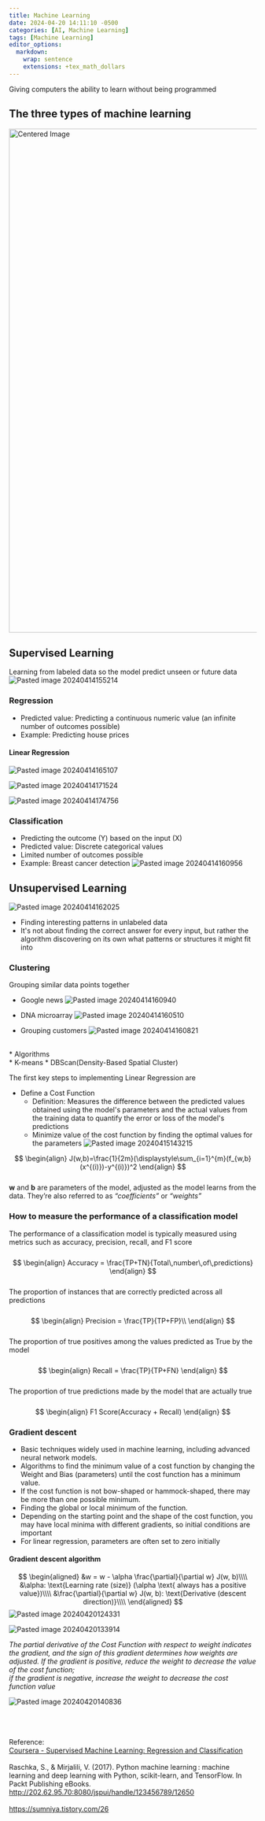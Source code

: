 ```yaml
---
title: Machine Learning
date: 2024-04-20 14:11:10 -0500
categories: [AI, Machine Learning]
tags: [Machine Learning]
editor_options:
  markdown:
    wrap: sentence
    extensions: +tex_math_dollars
---
```

<script src="https://polyfill.io/v3/polyfill.min.js?features=es6"></script>
<script id="MathJax-script" async src="https://cdn.jsdelivr.net/npm/mathjax@3/es5/tex-mml-chtml.js"></script>

Giving computers the ability to learn without being programmed

## The three types of machine learning
<img src="https://github.com/user-attachments/assets/b089a589-9f4a-4647-926d-41307e651506" alt="Centered Image" width="1024" />





## Supervised Learning
Learning from labeled data so the model predict unseen or future data
![Pasted image 20240414155214](https://github.com/jaekk9916/jaekk9916.github.io/assets/96701717/f9ed5f55-80b3-4f86-b3b5-7d2872cd79c4)

### Regression
* Predicted value: Predicting a continuous numeric value (an infinite number of outcomes possible)
* Example: Predicting house prices

#### Linear Regression
![Pasted image 20240414165107](https://github.com/jaekk9916/jaekk9916.github.io/assets/96701717/0bf3a1e5-8374-4ac9-9e3b-fccd89623f86)


![Pasted image 20240414171524](https://github.com/jaekk9916/jaekk9916.github.io/assets/96701717/bcba9064-3392-4c2d-b065-1f8a3dcda2b9)

![Pasted image 20240414174756](https://github.com/jaekk9916/jaekk9916.github.io/assets/96701717/ad8c01b6-d77d-41d4-9de6-74e644973db0)


### Classification
* Predicting the outcome (Y) based on the input (X)
* Predicted value: Discrete categorical values
* Limited number of outcomes possible
* Example: Breast cancer detection
![Pasted image 20240414160956](https://github.com/jaekk9916/jaekk9916.github.io/assets/96701717/0e074858-9354-436c-a41d-6d24bdc94c76)


## Unsupervised Learning
![Pasted image 20240414162025](https://github.com/jaekk9916/jaekk9916.github.io/assets/96701717/5d8c439d-c881-46f8-8e10-00fdc4ed28af)
* Finding interesting patterns in unlabeled data
* It's not about finding the correct answer for every input, but rather the algorithm discovering on its own what patterns or structures it might fit into
 

### Clustering
Grouping similar data points together
* Google news
  ![Pasted image 20240414160940](https://github.com/jaekk9916/jaekk9916.github.io/assets/96701717/18e39721-6115-41d6-a7d6-8e26d735c734)

* DNA microarray
  ![Pasted image 20240414160510](https://github.com/jaekk9916/jaekk9916.github.io/assets/96701717/71cfbd39-37f4-4869-aed4-108f20a607c4)

*  Grouping customers
  ![Pasted image 20240414160821](https://github.com/jaekk9916/jaekk9916.github.io/assets/96701717/c3142d1b-0a9b-44ea-a0ac-327ef28100df)
<br>
* Algorithms<br>
  * K-means
  * DBScan(Density-Based Spatial Cluster)


The first key steps to implementing Linear Regression are
* Define a Cost Function
  * Definition: Measures the difference between the predicted values obtained using the model's parameters and the actual values from the training data to quantify the error or loss of the model's predictions
  * Minimize value of the cost function by finding the optimal values for the parameters 
  ![Pasted image 20240415143215](https://github.com/jaekk9916/jaekk9916.github.io/assets/96701717/81eafeec-4e54-485a-89be-d3493fcf433d)

  
$$
\begin{align}
J(w,b)=\frac{1}{2m}(\displaystyle\sum_{i=1}^{m}(f_{w,b}(x^{(i)})-y^{(i)})^2
\end{align}
$$<br>
**w** and **b** are parameters of the model, adjusted as the model learns from the data. They’re also referred to as *“coefficients”* or *“weights”*


### How to measure the performance of a classification model
The performance of a classification model is typically measured using metrics such as accuracy, precision, recall, and F1 score<br><br>
$$
\begin{align}
Accuracy = \frac{TP+TN}{Total\,number\,of\,predictions}
\end{align}
$$<br>
The proportion of instances that are correctly predicted across all predictions<br><br>
$$
\begin{align}
Precision = \frac{TP}{TP+FP}\\
\end{align}
$$<br>
The proportion of true positives among the values predicted as True by the model<br><br>
$$
\begin{align}
Recall = \frac{TP}{TP+FN}
\end{align}
$$<br>
The proportion of true predictions made by the model that are actually true<br><br>
$$
\begin{align}
F1 Score(Accuracy + Recall)
\end{align}
$$




### Gradient descent
* Basic techniques widely used in machine learning, including advanced neural network models.
* Algorithms to find the minimum value of a cost function by changing the Weight and Bias (parameters) until the cost function has a minimum value. 
* If the cost function is not bow-shaped or hammock-shaped, there may be more than one possible minimum.
* Finding the global or local minimum of the function.
* Depending on the starting point and the shape of the cost function, you may have local minima with different gradients, so initial conditions are important 
* For linear regression, parameters are often set to zero initially

#### Gradient descent algorithm
$$
\begin{aligned}
&w = w - \alpha \frac{\partial}{\partial w} J(w, b)\\\\
&\alpha: \text{Learning rate (size)} (\alpha \text{ always has a positive value})\\\\
&\frac{\partial}{\partial w} J(w, b): \text{Derivative (descent direction)}\\\\
\end{aligned}
$$
![Pasted image 20240420124331](https://github.com/jaekk9916/jaekk9916.github.io/assets/96701717/3220e619-6290-4219-9063-9c42b71393ec)


![Pasted image 20240420133914](https://github.com/jaekk9916/jaekk9916.github.io/assets/96701717/af96b2f5-4d7c-4e53-85fb-21ce10cbb396)


*The partial derivative of the Cost Function with respect to weight indicates the gradient, and the sign of this gradient determines how weights are adjusted. If the gradient is positive, reduce the weight to decrease the value of the cost function;<br> 
if the gradient is negative, increase the weight to decrease the cost function value*

![Pasted image 20240420140836](https://github.com/jaekk9916/jaekk9916.github.io/assets/96701717/bd7c1b42-41fa-4520-a8f6-da2ad1591c60)


<br><br><br>
Reference:<br>
<a href="https://www.coursera.org/learn/machine-learning">Coursera - Supervised Machine Learning: Regression and Classification</a><br><br>
Raschka, S., & Mirjalili, V. (2017). Python machine learning : machine learning and deep learning with Python, scikit-learn, and TensorFlow. In Packt Publishing eBooks. http://202.62.95.70:8080/jspui/handle/123456789/12650<br><br>
<a href="https://sumniya.tistory.com/26">https://sumniya.tistory.com/26</a><br>


